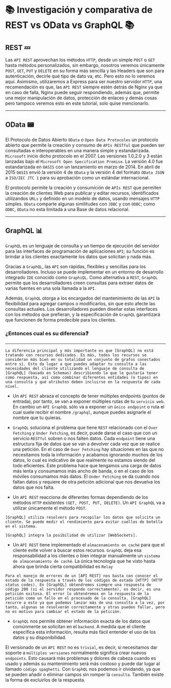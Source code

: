 # 📚 Investigación y comparativa de REST vs OData vs GraphQL 📚


## REST 💤

Las `API REST` aprovechan los métodos `HTTP`, desde un simple `POST` o `GET` hasta métodos personalizados, sin embargo, nosotros veremos únicamente `POST`, `GET`, `PUT` y `DELETE` en su forma más sencilla y las Headers que son para autenticación, decirle qué tipo de dato va, etc. Pero esto no lo veremos aquí.
Asimismo, utilizaremos a Express para ser nuestro servidor `HTTP`, una recomendación es que, las `API REST` siempre estén detrás de Nginx ya que en caso de falla, Nginx puede seguir respondiendo, además que, permite una mejor manipulación de datos, protección de enlaces y demás cosas pero tampoco veremos esto en este tutorial, solo quise mencionarlo.
___

## OData 📟
El Protocolo de Datos Abierto `OData` o `Open Data Protocoles` un protocolo abierto que permite la creación y consumo de `APIs RESTful` que pueden ser consultadas e interoperables en una manera simple y estandarizada. `Microsoft` inicio dicho protocolo en el 2007. Las versiones 1.0,2.0 y 3 están lanzadas bajo el `Microsoft Open Specification Promise`. La versión 4.0 fue estandarizada en `OASIS` con un lanzamiento en marzo de 2014. En abril de 2015 `OASIS` envió la versión 4 de `OData` y la versión 4 del formato `OData JSON` a `ISO/IEC JTC 1` para su aprobación como un estándar internacional.

El protocolo permite la creación y consumición de `APIs REST` que permiten la creación de clientes Web para publicar y editar recursos, identificados utilizandos `URLs` y definido en un modelo de datos, usando mensajes `HTTP` simples. `OData` comparte algunas similitudes con `JDBC` y con `ODBC`; como `ODBC`, `OData` no esta limitada a una Base de datos relacional.

___
## GraphQL 📊
`GraphQL` es un lenguaje de consulta y un tiempo de ejecución del servidor para las interfaces de programación de aplicaciones `API`; su función es brindar a los clientes exactamente los datos que solicitan y nada más.

Gracias a `GraphQL`, las `API` son rápidas, flexibles y sencillas para los desarrolladores. Incluso se puede implementar en un entorno de desarrollo integrado `IDE` conocido como `GraphiQL`. Como alternativa a `REST`, `GraphQL` permite que los desarrolladores creen consultas para extraer datos de varias fuentes en una sola llamada a la `API`.

Además, `GraphQL` otorga a los encargados del mantenimiento de las `API` la flexibilidad para agregar campos o modificarlos, sin que esto afecte las consultas actuales. Los desarrolladores pueden diseñar estas interfaces con los métodos que prefieran, y la especificación de `GraphQL` garantizará que funcionen de forma predecible para los clientes.

### ¿Entonces cual es su diferencia❓
___
~~~
La diferencia principal y más importante es que [GraphQL] no está tratando con recursos dedicados. Es más, todos los recursos se consideran más bien en su totalidad un conjunto de grafos conectados entre sí. Esto da lugar a que puedes adaptar tu consulta a las necesidades del cliente utilizando el lenguaje de consulta de [GraphQL] (basado en Schemas) describiendo lo que le gustaría tener como respuesta, así como combinar diferentes entidades (o tipos) en una consulta y qué atributos deben incluirse en la respuesta de cada nivel.
~~~
- Un `API REST` abraza el concepto de tener múltiples endpoints (puntos de entrada), por tanto, se van a exponer múltiples rutas de tu `servicio web`. En cambio un `API GraphQL` sólo va a exponer un `único endpoint` o ruta el cual suele recibir el nombre `/graphql`, aunque puedes asignarle el nombre que tu quieras.

- `GraphQL` soluciona el problema que tiene `REST` relacionado con el `Over Fetching` y `Under Fetching`, es decir, puede darse el caso que con un servicio `RESTful` sobren o nos falten datos. Cada `endpoint` tiene una estructura fija de datos que se van a devolver cada vez que se realice una petición. En el caso de `Over Fetching` hay situaciones en las que no necesitamos toda la información y acabamos ignorando muchos de los datos, lo cual es indicativo de que realmente no estamos siendo del todo eficientes. Este problema hace que tengamos una carga de datos más lenta y consumamos más ancho de banda, o en el caso de los móviles consumamos más datos. El `Under Fetching` se da cuando nos faltan datos y requiere de otra petición adicional que nos devuelva los datos que nos falta.

- Un `API REST` reacciona de diferentes formas dependiendo de los métodos `HTTP` existentes `(GET, POST, PUT, DELETE)`. Un `API GraphQL` va a utilizar únicamente el método `POST`.
~~~
[GraphQL] utiliza resolvers para recopilar los datos que solicita un cliente. Se puede medir el rendimiento para evitar cuellos de botella en el sistema.

[GraphQL] integra la posibilidad de utilizar [WebSockets].
~~~
- Un `API REST` tiene implementado el `almacenamiento en caché` para que el cliente evite volver a buscar estos recursos. `GraphQL` deja esa responsabilidad a los clientes o bien integrar manualmente un `sistema de almacenamiento de caché`. La única tecnología que he visto hasta ahora que brinda cierta compatibilidad es `Relay`
~~~
Para el manejo de errores de un [API REST] nos basta con conocer el estado de la respuesta a través de los códigos de estado [HTTP] (HTTP status codes). En [GraphQL] obtendremos siempre una respuesta de código 200 (si el servidor responde correctamente), es decir, es una petición exitosa. El error lo obtendremos en la respuesta de la petición como un fallo en el procesado de la consulta. [GraphQL] recurre a esto ya que podemos lanzar más de una consulta a la vez, por tanto, algunas se resolverán correctamente y otras pueden fallar, pero no es motivo para cambiar el estado de la petición.
~~~
 - `GraphQL` nos permite obtener información exacta de los datos que comúnmente se solicitan en el `backend`. A medida que el cliente especifica esta información, resulta más fácil entender el uso de los datos y su disponibilidad.

El versionado de un `API REST` no es `trivial`, es decir, si necesitamos dar soporte a `múltiples versiones` normalmente significa crear nuevos `endpoints`. Esto causará más problemas y dolores de cabeza cuando es usado y además su mantenimiento será más costoso y puede dar lugar al llamado `código spaghetti`. Con `GraphQL` nos podemos ir olvidando, ya que se pueden añadir o eliminar campos sin romper la `consulta`. También existe la forma de excluirlos de la respuesta.